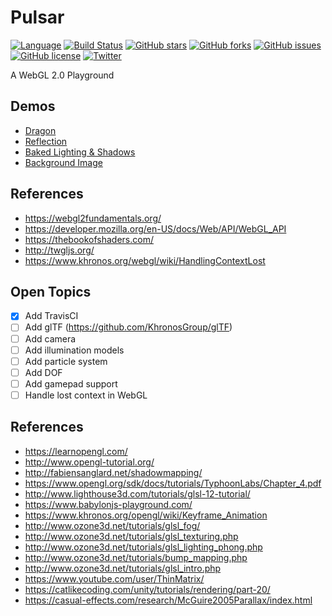 # Pulsar
[![Language](https://img.shields.io/badge/language-TypeScript%203.5.1-blue.svg)](https://www.typescriptlang.org/)
[![Build Status](https://travis-ci.org/jdiemke/pulsar.svg?branch=master)](https://travis-ci.org/jdiemke/pulsar)
[![GitHub stars](https://img.shields.io/github/stars/jdiemke/pulsar.svg)](https://github.com/jdiemke/pulsar/stargazers)
[![GitHub forks](https://img.shields.io/github/forks/jdiemke/pulsar.svg)](https://github.com/jdiemke/pulsar/network)
[![GitHub issues](https://img.shields.io/github/issues/jdiemke/pulsar.svg)](https://github.com/jdiemke/pulsar/issues)
[![GitHub license](https://img.shields.io/github/license/jdiemke/pulsar.svg)](https://github.com/jdiemke/pulsar/blob/master/LICENSE)
[![Twitter](https://img.shields.io/twitter/url/https/github.com/jdiemke/pulsar.svg?style=social)](https://twitter.com/intent/tweet?text=Wow:&url=https%3A%2F%2Fgithub.com%2Fjdiemke%2Fpulsar)

A WebGL 2.0 Playground

## Demos

- [Dragon](https://jdiemke.github.io/pulsar/dragon.html)
- [Reflection](https://jdiemke.github.io/pulsar/reflection.html)
- [Baked Lighting & Shadows](https://jdiemke.github.io/pulsar/textured-wavefront.html)
- [Background Image](https://jdiemke.github.io/pulsar/image.html)

## References

- https://webgl2fundamentals.org/
- https://developer.mozilla.org/en-US/docs/Web/API/WebGL_API
- https://thebookofshaders.com/
- http://twgljs.org/
- https://www.khronos.org/webgl/wiki/HandlingContextLost

## Open Topics

- [x] Add TravisCI
- [ ] Add glTF (https://github.com/KhronosGroup/glTF)
- [ ] Add camera
- [ ] Add illumination models
- [ ] Add particle system
- [ ] Add DOF
- [ ] Add gamepad support
- [ ] Handle lost context in WebGL

## References

- https://learnopengl.com/
- http://www.opengl-tutorial.org/
- http://fabiensanglard.net/shadowmapping/
- https://www.opengl.org/sdk/docs/tutorials/TyphoonLabs/Chapter_4.pdf
- http://www.lighthouse3d.com/tutorials/glsl-12-tutorial/
- https://www.babylonjs-playground.com/
- https://www.khronos.org/opengl/wiki/Keyframe_Animation
- http://www.ozone3d.net/tutorials/glsl_fog/
- http://www.ozone3d.net/tutorials/glsl_texturing.php
- http://www.ozone3d.net/tutorials/glsl_lighting_phong.php
- http://www.ozone3d.net/tutorials/bump_mapping.php
- http://www.ozone3d.net/tutorials/glsl_intro.php
- https://www.youtube.com/user/ThinMatrix/
- https://catlikecoding.com/unity/tutorials/rendering/part-20/
- https://casual-effects.com/research/McGuire2005Parallax/index.html
